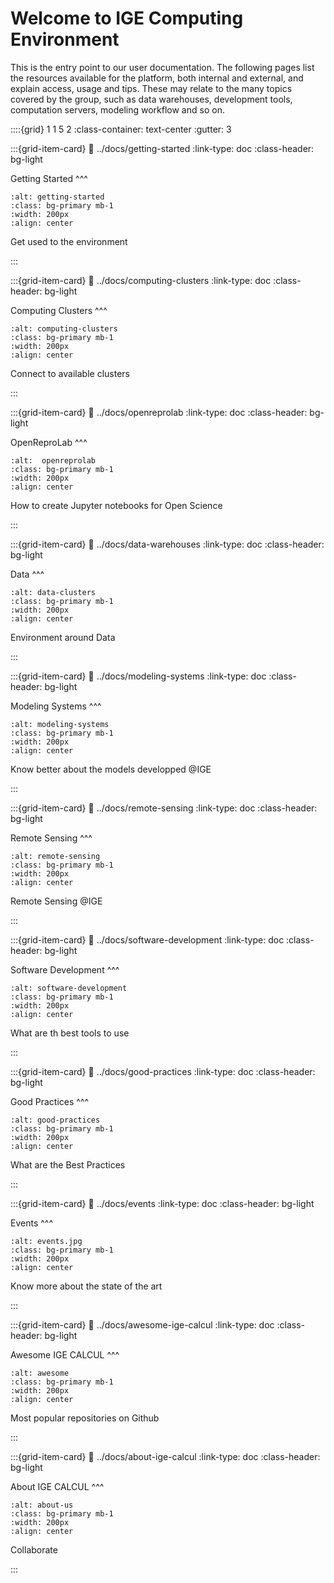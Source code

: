 # Welcome to IGE Computing Environment


This is the entry point to our user documentation. The following pages list the resources available for the platform, both internal and external, and explain access, usage and tips. These may relate to the many topics covered by the group, such as data warehouses, development tools, computation servers, modeling workflow and so on.


::::{grid} 1 1 5 2
:class-container: text-center 
:gutter: 3

:::{grid-item-card} 
:link: ../docs/getting-started
:link-type: doc
:class-header: bg-light

Getting Started
^^^
```{image} ../images/getting-started.jpg
:alt: getting-started
:class: bg-primary mb-1
:width: 200px
:align: center
```

Get used to the environment

:::


:::{grid-item-card} 
:link: ../docs/computing-clusters
:link-type: doc
:class-header: bg-light

Computing Clusters
^^^
```{image} ../images/computing-clusters.png
:alt: computing-clusters
:class: bg-primary mb-1
:width: 200px
:align: center
```

Connect to available clusters

:::

:::{grid-item-card} 
:link: ../docs/openreprolab
:link-type: doc
:class-header: bg-light

OpenReproLab
^^^
```{image} ../images/OpenReproLab.jpg
:alt:  openreprolab
:class: bg-primary mb-1
:width: 200px
:align: center
```

How to create Jupyter notebooks for Open Science

:::


:::{grid-item-card} 
:link: ../docs/data-warehouses
:link-type: doc
:class-header: bg-light

Data
^^^
```{image} ../images/data-clusters.png
:alt: data-clusters
:class: bg-primary mb-1
:width: 200px
:align: center
```
 Environment around Data 

:::


:::{grid-item-card} 
:link: ../docs/modeling-systems
:link-type: doc
:class-header: bg-light

Modeling Systems 
^^^
```{image} ../images/modeling-systems.jpeg
:alt: modeling-systems
:class: bg-primary mb-1
:width: 200px
:align: center
```

Know better about the models developped @IGE

:::


:::{grid-item-card} 
:link: ../docs/remote-sensing
:link-type: doc
:class-header: bg-light

Remote Sensing
^^^
```{image} ../images/remote-sensing.jpeg
:alt: remote-sensing
:class: bg-primary mb-1
:width: 200px
:align: center
```

Remote Sensing  @IGE

:::


:::{grid-item-card} 
:link: ../docs/software-development
:link-type: doc
:class-header: bg-light

Software Development
^^^
```{image} ../images/software-development.jpg
:alt: software-development
:class: bg-primary mb-1
:width: 200px
:align: center
```

What are th best tools to use

:::

:::{grid-item-card} 
:link: ../docs/good-practices
:link-type: doc
:class-header: bg-light


Good Practices
^^^
```{image} ../images/good-practices.png
:alt: good-practices
:class: bg-primary mb-1
:width: 200px
:align: center
```

What are the Best Practices

:::


:::{grid-item-card} 
:link: ../docs/events
:link-type: doc
:class-header: bg-light

Events
^^^
```{image} ../images/events.jpg
:alt: events.jpg
:class: bg-primary mb-1
:width: 200px
:align: center
```

Know more about the state of the art

:::


:::{grid-item-card} 
:link: ../docs/awesome-ige-calcul
:link-type: doc
:class-header: bg-light

Awesome IGE CALCUL
^^^
```{image} ../images/awesome.jpg
:alt: awesome
:class: bg-primary mb-1
:width: 200px
:align: center
```

Most popular repositories on Github

:::

:::{grid-item-card} 
:link: ../docs/about-ige-calcul
:link-type: doc
:class-header: bg-light

About IGE CALCUL
^^^
```{image} ../images/about-us.jpg
:alt: about-us
:class: bg-primary mb-1
:width: 200px
:align: center
```
Collaborate 

:::


